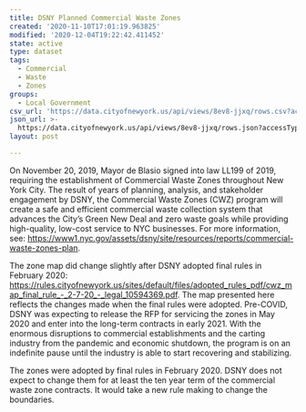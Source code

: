 ```yaml
---
title: DSNY Planned Commercial Waste Zones
created: '2020-11-10T17:01:19.963825'
modified: '2020-12-04T19:22:42.411452'
state: active
type: dataset
tags:
  - Commercial
  - Waste
  - Zones
groups:
  - Local Government
csv_url: 'https://data.cityofnewyork.us/api/views/8ev8-jjxq/rows.csv?accessType=DOWNLOAD'
json_url: >-
  https://data.cityofnewyork.us/api/views/8ev8-jjxq/rows.json?accessType=DOWNLOAD
layout: post

---
```

On November 20, 2019, Mayor de Blasio signed into law LL199 of 2019, requiring the establishment of Commercial Waste Zones throughout New York City. The result of years of planning, analysis, and stakeholder engagement by DSNY, the Commercial Waste Zones (CWZ) program will create a safe and efficient commercial waste collection system that advances the City’s Green New Deal and zero waste goals while providing high-quality, low-cost service to NYC businesses. For more information, see: https://www1.nyc.gov/assets/dsny/site/resources/reports/commercial-waste-zones-plan. </p>The zone map did change slightly after DSNY adopted final rules in February 2020: https://rules.cityofnewyork.us/sites/default/files/adopted_rules_pdf/cwz_map_final_rule_-_2-7-20_-_legal_10594369.pdf. The map presented here reflects the changes made when the final rules were adopted. Pre-COVID, DSNY was expecting to release the RFP for servicing the zones in May 2020 and enter into the long-term contracts in early 2021. With the enormous disruptions to commercial establishments and the carting industry from the pandemic and economic shutdown, the program is on an indefinite pause until the industry is able to start recovering and stabilizing. 
</p>
The zones were adopted by final rules in February 2020. DSNY does not expect to change them for at least the ten year term of the commercial waste zone contracts. It would take a new rule making to change the boundaries.
